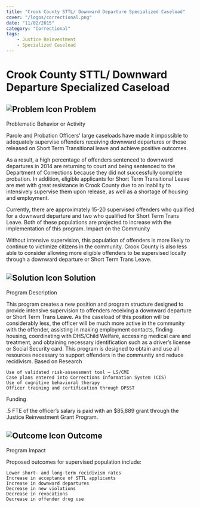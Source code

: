 ```yaml
---
title: "Crook County STTL/ Downward Departure Specialized Caseload"
cover: "/logos/correctional.png"
date: "11/02/2015"
category: "Correctional"
tags:
    - Justice Reinvestment
    - Specialized Caseload
---
```


# Crook County STTL/ Downward Departure Specialized Caseload

## ![Problem Icon](https://github.com/google/material-design-icons/raw/master/alert/1x_web/ic_error_outline_black_48dp.png "Problem") Problem
Problematic Behavior or Activity

Parole and Probation Officers' large caseloads have made it impossible to adequately supervise offenders receiving downward departures or those released on Short Term Transitional leave and achieve positive outcomes.

As a result, a high percentage of offenders sentenced to downward departures in 2014 are returning to court and being sentenced to the Department of Corrections because they did not successfully complete probation. In addition, eligible applicants for Short Term Transitional Leave are met with great resistance in Crook County due to an inability to intensively supervise them upon release, as well as a shortage of housing and employment.

Currently, there are approximately 15-20 supervised offenders who qualified for a downward departure and two who qualified for Short Term Trans Leave. Both of these populations are projected to increase with the implementation of this program.
Impact on the Community

Without intensive supervision, this population of offenders is more likely to continue to victimize citizens in the community. Crook County is also less able to consider allowing more eligible offenders to be supervised locally through a downward departure or Short Term Trans Leave.
## ![Solution Icon](https://github.com/google/material-design-icons/raw/master/action/1x_web/ic_lightbulb_outline_black_48dp.png "Solution") Solution
Program Description

This program creates a new position and program structure designed to provide intensive supervision to offenders receiving a downward departure or Short Term Trans Leave. As the caseload of this position will be considerably less, the officer will be much more active in the community with the offender, assisting in making employment contacts, finding housing, coordinating with DHS/Child Welfare, accessing medical care and treatment, and obtaining necessary identification such as a driver’s license or Social Security card. This program is designed to obtain and use all resources necessary to support offenders in the community and reduce recidivism.
Based on Research

    Use of validated risk-assessment tool – LS/CMI
    Case plans entered into Corrections Information System (CIS)
    Use of cognitive behavioral therapy
    Officer training and certification through DPSST

Funding

.5 FTE of the officer’s salary is paid with an $85,889 grant through the Justice Reinvestment Grant Program. 
## ![Outcome Icon](https://github.com/google/material-design-icons/raw/master/action/1x_web/ic_view_list_black_48dp.png "Outcome") Outcome
Program Impact

Proposed outcomes for supervised population include:

    Lower short- and long-term recidivism rates
    Increase in acceptance of STTL applicants
    Increase in downward departures
    Decrease in new violations
    Decrease in revocations
    Decrease in offender drug use
